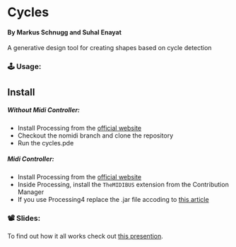# Cycles

#### By Markus Schnugg and Suhal Enayat

A generative design tool for creating shapes based on cycle detection

### 🕹️ Usage:
## Install

##### Without Midi Controller:
- Install Processing from the [official website](https://processing.org/download)
- Checkout the nomidi branch and clone the repository
- Run the cycles.pde

##### Midi Controller:
- Install Processing from the [official website](https://processing.org/download)
- Inside Processing, install the ``TheMIDIBUS`` extension from the Contribution Manager
- If you use Processing4 replace the .jar file accoding to [this article](https://discourse.processing.org/t/does-themidibus-library-work-in-processing-4/31851/6) 

### 📽️ Slides:
To find out how it all works check out [this presention]().
